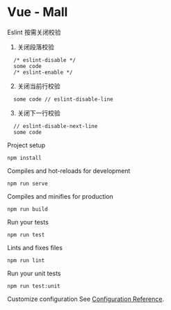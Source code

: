 # Vue - Mall

Eslint 按需关闭校验
1. 关闭段落校验
```
  /* eslint-disable */
  some code
  /* eslint-enable */
```
2. 关闭当前行校验
```
  some code // eslint-disable-line
```
3. 关闭下一行校验
```
  // eslint-disable-next-line
  some code
```

Project setup
```
npm install
```

Compiles and hot-reloads for development
```
npm run serve
```

Compiles and minifies for production
```
npm run build
```

Run your tests
```
npm run test
```

Lints and fixes files
```
npm run lint
```

Run your unit tests
```
npm run test:unit
```

Customize configuration
See [Configuration Reference](https://cli.vuejs.org/config/).
